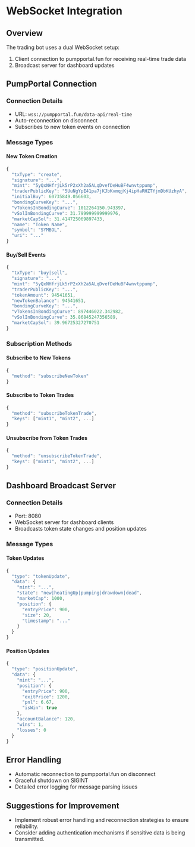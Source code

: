 # WebSocket Integration

## Overview

The trading bot uses a dual WebSocket setup:

1. Client connection to pumpportal.fun for receiving real-time trade data
2. Broadcast server for dashboard updates

## PumpPortal Connection

### Connection Details

- URL: `wss://pumpportal.fun/data-api/real-time`
- Auto-reconnection on disconnect
- Subscribes to new token events on connection

### Message Types

#### New Token Creation

```javascript
{
  "txType": "create",
  "signature": "...",
  "mint": "5yQxNHfrjLk5rP2xXh2a5ALqDvefDeHuBF4wnvtppump",
  "traderPublicKey": "5UuNgYpE41pa7jKJbKvmqjKj4ipHaRHZTYjmDbKUzhyA",
  "initialBuy": 60735849.056603,
  "bondingCurveKey": "...",
  "vTokensInBondingCurve": 1012264150.943397,
  "vSolInBondingCurve": 31.799999999999976,
  "marketCapSol": 31.414725069897433,
  "name": "Token Name",
  "symbol": "SYMBOL",
  "uri": "..."
}
```

#### Buy/Sell Events

```javascript
{
  "txType": "buy|sell",
  "signature": "...",
  "mint": "5yQxNHfrjLk5rP2xXh2a5ALqDvefDeHuBF4wnvtppump",
  "traderPublicKey": "...",
  "tokenAmount": 94541651,
  "newTokenBalance": 94541651,
  "bondingCurveKey": "...",
  "vTokensInBondingCurve": 897446022.342982,
  "vSolInBondingCurve": 35.86845247356589,
  "marketCapSol": 39.96725327270751
}
```

### Subscription Methods

#### Subscribe to New Tokens

```javascript
{
  "method": "subscribeNewToken"
}
```

#### Subscribe to Token Trades

```javascript
{
  "method": "subscribeTokenTrade",
  "keys": ["mint1", "mint2", ...]
}
```

#### Unsubscribe from Token Trades

```javascript
{
  "method": "unsubscribeTokenTrade",
  "keys": ["mint1", "mint2", ...]
}
```

## Dashboard Broadcast Server

### Connection Details

- Port: 8080
- WebSocket server for dashboard clients
- Broadcasts token state changes and position updates

### Message Types

#### Token Updates

```javascript
{
  "type": "tokenUpdate",
  "data": {
    "mint": "...",
    "state": "new|heatingUp|pumping|drawdown|dead",
    "marketCap": 1000,
    "position": {
      "entryPrice": 900,
      "size": 20,
      "timestamp": "..."
    }
  }
}
```

#### Position Updates

```javascript
{
  "type": "positionUpdate",
  "data": {
    "mint": "...",
    "position": {
      "entryPrice": 900,
      "exitPrice": 1200,
      "pnl": 6.67,
      "isWin": true
    },
    "accountBalance": 120,
    "wins": 1,
    "losses": 0
  }
}
```

## Error Handling

- Automatic reconnection to pumpportal.fun on disconnect
- Graceful shutdown on SIGINT
- Detailed error logging for message parsing issues

## Suggestions for Improvement

- Implement robust error handling and reconnection strategies to ensure reliability.
- Consider adding authentication mechanisms if sensitive data is being transmitted.
